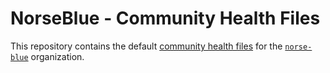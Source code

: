 # NorseBlue - Community Health Files

This repository contains the default [community health files](https://help.github.com/en/github/building-a-strong-community/creating-a-default-community-health-file) for the [`norse-blue`](https://github.com/norse-blue) organization.
